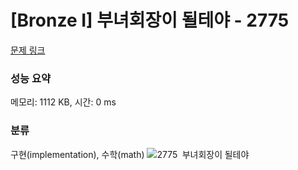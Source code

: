 # [Bronze I] 부녀회장이 될테야 - 2775 

[문제 링크](https://www.acmicpc.net/problem/2775) 

### 성능 요약

메모리: 1112 KB, 시간: 0 ms

### 분류

구현(implementation), 수학(math)
![2775  부녀회장이 될테야](https://user-images.githubusercontent.com/48306744/173118597-98df8464-b640-4027-97da-5f3fdc16fd6e.jpg)

